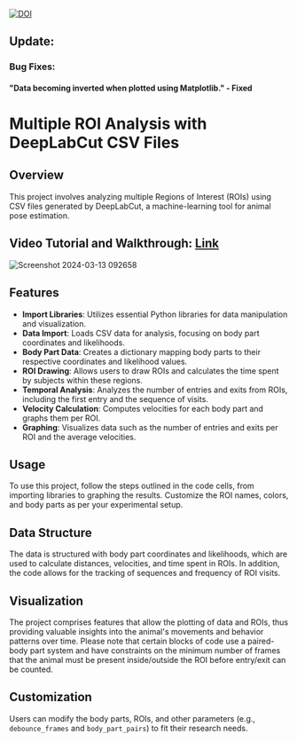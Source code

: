 [![DOI](https://zenodo.org/badge/771345726.svg)](https://zenodo.org/doi/10.5281/zenodo.10867105)

## Update: 
### Bug Fixes: 
#### "Data becoming inverted when plotted using Matplotlib." - Fixed


# Multiple ROI Analysis with DeepLabCut CSV Files

## Overview
This project involves analyzing multiple Regions of Interest (ROIs) using CSV files generated by DeepLabCut, a machine-learning tool for animal pose estimation.

## Video Tutorial and Walkthrough: [Link](https://youtu.be/44CXkzBTnKE)
![Screenshot 2024-03-13 092658](https://github.com/farhanaugustine/Multi-ROI-Analysis-with-DeepLabCut-CSV-Outputs/assets/54376988/5c2b5d5e-d7c1-410d-9862-6d85a158d1fa)



## Features
- **Import Libraries**: Utilizes essential Python libraries for data manipulation and visualization.
- **Data Import**: Loads CSV data for analysis, focusing on body part coordinates and likelihoods.
- **Body Part Data**: Creates a dictionary mapping body parts to their respective coordinates and likelihood values.
- **ROI Drawing**: Allows users to draw ROIs and calculates the time spent by subjects within these regions.
- **Temporal Analysis**: Analyzes the number of entries and exits from ROIs, including the first entry and the sequence of visits.
- **Velocity Calculation**: Computes velocities for each body part and graphs them per ROI.
- **Graphing**: Visualizes data such as the number of entries and exits per ROI and the average velocities.

## Usage
To use this project, follow the steps outlined in the code cells, from importing libraries to graphing the results. Customize the ROI names, colors, and body parts as per your experimental setup.

## Data Structure
The data is structured with body part coordinates and likelihoods, which are used to calculate distances, velocities, and time spent in ROIs. In addition, the code allows for the tracking of sequences and frequency of ROI visits.

## Visualization
The project comprises features that allow the plotting of data and ROIs, thus providing valuable insights into the animal's movements and behavior patterns over time. Please note that certain blocks of code use a paired-body part system and have constraints on the minimum number of frames that the animal must be present inside/outside the ROI before entry/exit can be counted.

## Customization
Users can modify the body parts, ROIs, and other parameters (e.g., `debounce_frames` and `body_part_pairs`) to fit their research needs.

